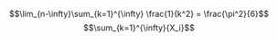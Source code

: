 $$\lim_{n-\infty}\sum_{k=1}^{\infty} \frac{1}{k^2} = \frac{\pi^2}{6}$$
$$\sum_{k=1}^{\infty}{X_i}$$
